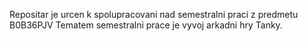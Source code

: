 Repositar je urcen k spolupracovani nad semestralni praci z predmetu B0B36PJV
Tematem semestralni prace je vyvoj arkadni hry Tanky.